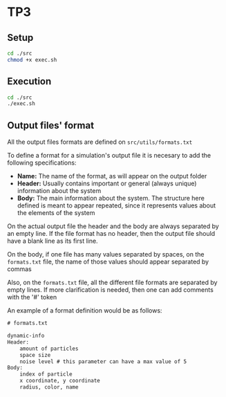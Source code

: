 
# TP3
## Setup
```bash
cd ./src
chmod +x exec.sh
```
## Execution
```bash
cd ./src
./exec.sh
```
## Output files' format
All the output files formats are defined on `src/utils/formats.txt`

To define a format for a simulation's output file it is necesary to add the following specifications:

- **Name:** The name of the format, as will appear on the output folder
- **Header:** Usually contains important or general (always unique) information about the system
- **Body:** The main information about the system. The structure here defined is meant to appear repeated, since it represents values about the elements of the system

On the actual output file the header and the body are always separated by an empty line. If the file format has no header, then the output file should have a blank line as its first line.

On the body, if one file has many values separated by spaces, on the `formats.txt` file, the name of those values should appear separated by commas

Also, on the `formats.txt` file, all the different file formats are separated by empty lines. If more clarification is needed, then one can add comments with the '#' token

An example of a format definition would be as follows:
```txt
# formats.txt

dynamic-info
Header:
    amount of particles
    space size 
    noise level # this parameter can have a max value of 5
Body:
    index of particle
    x coordinate, y coordinate
    radius, color, name

```
